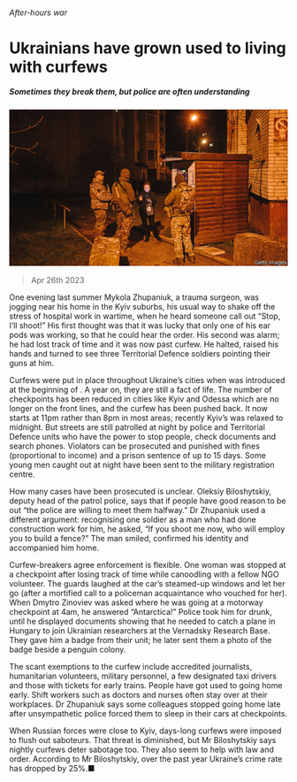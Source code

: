 ###### After-hours war

# Ukrainians have grown used to living with curfews 

##### Sometimes they break them, but police are often understanding 

![image](images/20230429_EUP003.jpg) 

> Apr 26th 2023 


One evening last summer Mykola Zhupaniuk, a trauma surgeon, was jogging near his home in the Kyiv suburbs, his usual way to shake off the stress of hospital work in wartime, when he heard someone call out “Stop, I’ll shoot!” His first thought was that it was lucky that only one of his ear pods was working, so that he could hear the order. His second was alarm; he had lost track of time and it was now past curfew. He halted, raised his hands and turned to see three Territorial Defence soldiers pointing their guns at him.

Curfews were put in place throughout Ukraine’s cities when  was introduced at the beginning of . A year on, they are still a fact of life. The number of checkpoints has been reduced in cities like Kyiv and Odessa which are no longer on the front lines, and the curfew has been pushed back. It now starts at 11pm rather than 8pm in most areas; recently Kyiv’s was relaxed to midnight. But streets are still patrolled at night by police and Territorial Defence units who have the power to stop people, check documents and search phones. Violators can be prosecuted and punished with fines (proportional to income) and a prison sentence of up to 15 days. Some young men caught out at night have been sent to the military registration centre. 

How many cases have been prosecuted is unclear. Oleksiy Biloshytskiy, deputy head of the patrol police, says that if people have good reason to be out “the police are willing to meet them halfway.” Dr Zhupaniuk used a different argument: recognising one soldier as a man who had done construction work for him, he asked, “If you shoot me now, who will employ you to build a fence?” The man smiled, confirmed his identity and accompanied him home. 

Curfew-breakers agree enforcement is flexible. One woman was stopped at a checkpoint after losing track of time while canoodling with a fellow NGO volunteer. The guards laughed at the car’s steamed-up windows and let her go (after a mortified call to a policeman acquaintance who vouched for her). When Dmytro Zinoviev was asked where he was going at a motorway checkpoint at 4am, he answered “Antarctica!” Police took him for drunk, until he displayed documents showing that he needed to catch a plane in Hungary to join Ukrainian researchers at the Vernadsky Research Base. They gave him a badge from their unit; he later sent them a photo of the badge beside a penguin colony.

The scant exemptions to the curfew include accredited journalists, humanitarian volunteers, military personnel, a few designated taxi drivers and those with tickets for early trains. People have got used to going home early. Shift workers such as doctors and nurses often stay over at their workplaces. Dr Zhupaniuk says some colleagues stopped going home late after unsympathetic police forced them to sleep in their cars at checkpoints. 

When Russian forces were close to Kyiv, days-long curfews were imposed to flush out saboteurs. That threat is diminished, but Mr Biloshytskiy says nightly curfews deter sabotage too. They also seem to help with law and order. According to Mr Biloshytskiy, over the past year Ukraine’s crime rate has dropped by 25%.■

